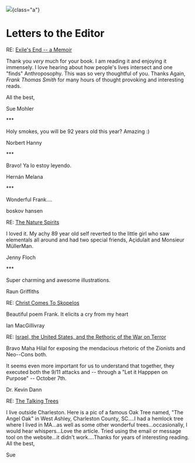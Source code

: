 ![](/goya-letter.jpg){class="a"}

# Letters to the Editor


RE: [Exile's End -- a Memoir](https://southerncrossreview.org/157/exiles-end-memoir.pdf)

Thank you *very* much for your book. I am reading it and enjoying it
immensely. I love hearing about how people\'s lives intersect and one
\"finds\" Anthroposophy. This was so very thoughtful of you. Thanks
Again, *Frank Thomas Smith* for many hours of thought provoking and
interesting reads.

All the best,

Sue Mohler

\*\*\*

Holy smokes, you will be 92 years old this year? Amazing :)

Norbert Hanny

\*\*\*

Bravo! Ya lo estoy leyendo.

Hernán Melana

\*\*\*

Wonderful Frank\....

boskov hansen

RE: [The Nature Spirits](https://southerncrossreview.org/157/fts-nature-spirits.html)

I loved it. My achy 89 year old self reverted to the little girl who saw
elementals all around and had two special friends, Açidulait and
Monsieur MüllerMan. 

Jenny Floch

\*\*\*

Super charming and awesome illustrations.

Raun Griffiths

RE: [Christ Comes To Skopelos](https://southerncrossreview.org/157/fts-christ-skopelos.html)

Beautiful poem Frank. It elicits a cry from my heart

Ian MacGillivray

RE: [Israel, the United States, and the Rethoric of the War on Terror](https://southerncrossreview.org/156/hilal-israel-terror.html)

Bravo Maha Hilal for exposing the mendacious rhetoric of the Zionists
and Neo--Cons both. 

It seems even more important for us to understand that together, they
executed both the 9/11 attacks and -- through a "Let it Happpen on
Purpose" -- October 7th. 

Dr. Kevin Dann

RE: [The Talking Trees](https://southerncrossreview.org/122/talking-trees.html)

I live outside Charleston. Here is a pic of a famous Oak Tree named,
\"The Angel Oak\" in West Ashley, Charleston County, SC\....I had a
hemlock tree where I lived in MA\...as well as some other wonderful
trees\...occasionally, I would hear whispers\...Love the article. Tried
using the email or message tool on the website\...it didn\'t
work\....Thanks for years of interesting reading.\
All the best,

Sue
